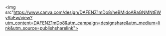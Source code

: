 <img src"https://www.canva.com/design/DAFENZ1mDo8/heBMidoARaGNMNtEWyRaEw/view?utm_content=DAFENZ1mDo8&utm_campaign=designshare&utm_medium=link&utm_source=publishsharelink">
